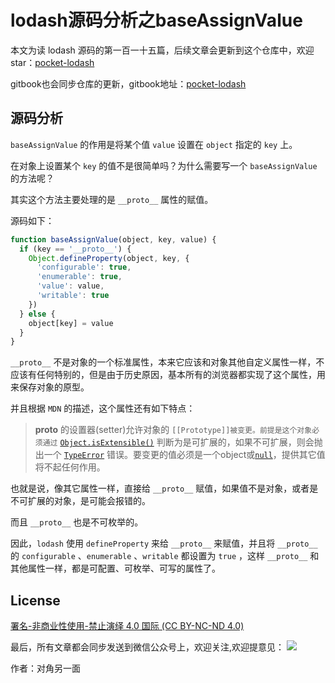 # lodash源码分析之baseAssignValue

本文为读 lodash 源码的第一百一十五篇，后续文章会更新到这个仓库中，欢迎 star：[pocket-lodash](https://github.com/yeyuqiudeng/pocket-lodash)

gitbook也会同步仓库的更新，gitbook地址：[pocket-lodash](https://www.gitbook.com/book/yeyuqiudeng/pocket-lodash/details)

## 源码分析

`baseAssignValue` 的作用是将某个值 `value` 设置在 `object` 指定的 `key` 上。

在对象上设置某个 `key` 的值不是很简单吗？为什么需要写一个 `baseAssignValue` 的方法呢？

其实这个方法主要处理的是 `__proto__` 属性的赋值。

源码如下：

```javascript
function baseAssignValue(object, key, value) {
  if (key == '__proto__') {
    Object.defineProperty(object, key, {
      'configurable': true,
      'enumerable': true,
      'value': value,
      'writable': true
    })
  } else {
    object[key] = value
  }
}
```

`__proto__` 不是对象的一个标准属性，本来它应该和对象其他自定义属性一样，不应该有任何特别的，但是由于历史原因，基本所有的浏览器都实现了这个属性，用来保存对象的原型。

并且根据 `MDN` 的描述，这个属性还有如下特点：

> __proto__ 的设置器(setter)允许对象的 `[[Prototype]]被变更。前提是这个对象必须通过` [`Object.isExtensible()`](https://developer.mozilla.org/zh-CN/docs/Web/JavaScript/Reference/Global_Objects/Object/isExtensible) 判断为是可扩展的，如果不可扩展，则会抛出一个 [`TypeError`](https://developer.mozilla.org/zh-CN/docs/Web/JavaScript/Reference/Global_Objects/TypeError) 错误。要变更的值必须是一个object或[`null`](https://developer.mozilla.org/zh-CN/docs/Web/JavaScript/Reference/Global_Objects/null)，提供其它值将不起任何作用。

也就是说，像其它属性一样，直接给 `__proto__` 赋值，如果值不是对象，或者是不可扩展的对象，是可能会报错的。

而且 `__proto__` 也是不可枚举的。

因此，`lodash` 使用 `defineProperty` 来给 `__proto__` 来赋值，并且将 `__proto__` 的 `configurable` 、`enumerable` 、`writable` 都设置为 `true` ，这样 `__proto__` 和其他属性一样，都是可配置、可枚举、可写的属性了。

## License

[署名-非商业性使用-禁止演绎 4.0 国际 (CC BY-NC-ND 4.0)](http://creativecommons.org/licenses/by-nc-nd/4.0/)

最后，所有文章都会同步发送到微信公众号上，欢迎关注,欢迎提意见：  ![](https://raw.githubusercontent.com/yeyuqiudeng/resource/master/images/qrcode_front-end-article.jpg) 

作者：对角另一面 